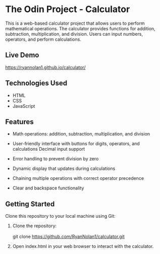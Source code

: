 # The Odin Project - Calculator

This is a web-based calculator project that allows users to perform mathematical operations. The calculator provides functions for addition, subtraction, multiplication, and division. Users can input numbers, operators, and perform calculations.

## Live Demo

https://ryannolan1.github.io/calculator/

## Technologies Used

- HTML
- CSS
- JavaScript

## Features

- Math operations: addition, subtraction, multiplication, and division

- User-friendly interface with buttons for digits, operators, and calculations
Decimal input support

- Error handling to prevent division by zero

- Dynamic display that updates during calculations

- Chaining multiple operations with correct operator precedence

- Clear and backspace functionality

## Getting Started

Clone this repository to your local machine using Git:

1. Clone the repository:
   <br>
   <br>git clone https://github.com/RyanNolan1/calculator.git

2. Open index.html in your web browser to interact with the calculator.